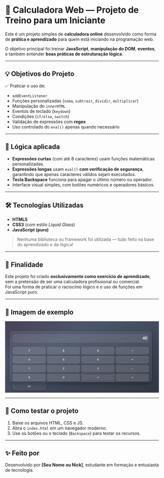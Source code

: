 # 🧮 Calculadora Web — Projeto de Treino para um Iniciante

Este é um projeto simples de **calculadora online** desenvolvido como forma de **prática e aprendizado** para quem está iniciando na programação web.  

O objetivo principal foi treinar **JavaScript**, **manipulação do DOM**, **eventos**, e também entender **boas práticas de estruturação lógica**.

---

## 💡 Objetivos do Projeto

✅ Praticar o uso de:
- `addEventListener`
- Funções personalizadas (`soma`, `subtrair`, `dividir`, `multiplicar`)
- Manipulação do `innerHTML`  
- Eventos de teclado (`keydown`)
- Condições (`if/else`, `switch`)  
- Validação de expressões com **regex**  
- Uso controlado do `eval()` apenas quando necessário

---

## 🧠 Lógica aplicada

- **Expressões curtas** (com até 8 caracteres) usam funções matemáticas personalizadas.
- **Expressões longas** usam `eval()` **com verificação de segurança**, garantindo que apenas caracteres válidos sejam executados.
- **Tecla Backspace** funciona para apagar o último número ou operador.
- Interface visual simples, com botões numéricos e operadores básicos.

---

## 🛠️ Tecnologias Utilizadas

- **HTML5**  
- **CSS3** (com estilo *Liquid Glass*)  
- **JavaScript (puro)**  

> Nenhuma biblioteca ou framework foi utilizada — tudo feito na base do aprendizado e da lógica!

---

## 🎯 Finalidade

Este projeto foi criado **exclusivamente como exercício de aprendizado**, sem a pretensão de ser uma calculadora profissional ou comercial.  
Foi uma forma de praticar o raciocínio lógico e o uso de funções em JavaScript puro.

---

## 📸 Imagem de exemplo 

<img src="/style/imagens/image.png">

---

## 📁 Como testar o projeto

1. Baixe os arquivos HTML, CSS e JS.
2. Abra o `index.html` em um navegador moderno.
3. Use os botões ou o teclado (`Backspace`) para testar os recursos.

---

## ✨ Feito por

Desenvolvido por **[Seu Nome ou Nick]**, estudante em formação e entusiasta de tecnologia.


